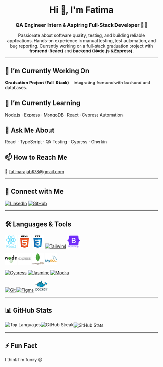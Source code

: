 <h1 align="center">Hi 👋, I'm Fatima</h1>
<h3 align="center">QA Engineer Intern & Aspiring Full-Stack Developer 👩‍💻</h3>
<p align="center">
Passionate about software quality, testing, and building reliable applications. Hands-on experience in manual testing, test automation, and bug reporting. Currently working on a full-stack graduation project with <b>frontend (React)</b> and <b>backend (Node.js & Express)</b>.
</p>

---

## 🔭 I’m Currently Working On
**Graduation Project (Full-Stack)** – integrating frontend with backend and databases.  

## 🌱 I’m Currently Learning
Node.js · Express · MongoDB · React · Cypress Automation  

## 💬 Ask Me About
React · TypeScript · QA Testing · Cypress · Gherkin  

## 📫 How to Reach Me
📧 fatimarajab678@gmail.com  

---

## 🤝 Connect with Me
<p align="left">
<a href="https://linkedin.com/in/fatima-rajab-497972275" target="_blank"><img align="center" src="https://raw.githubusercontent.com/rahuldkjain/github-profile-readme-generator/master/src/images/icons/Social/linked-in-alt.svg" alt="LinkedIn" height="30" width="40" /></a>
<a href="https://github.com/fatimarajab12" target="_blank"><img align="center" src="https://raw.githubusercontent.com/rahuldkjain/github-profile-readme-generator/master/src/images/icons/Social/github.svg" alt="GitHub" height="30" width="40" /></a>
</p>

---

## 🛠 Languages & Tools
<p align="left">
<!-- Frontend -->
<a href="https://reactjs.org/" target="_blank"><img src="https://raw.githubusercontent.com/devicons/devicon/master/icons/react/react-original-wordmark.svg" alt="React" width="40" height="40"/></a>
<a href="https://www.w3.org/html/" target="_blank"><img src="https://raw.githubusercontent.com/devicons/devicon/master/icons/html5/html5-original-wordmark.svg" alt="HTML5" width="40" height="40"/></a>
<a href="https://www.w3schools.com/css/" target="_blank"><img src="https://raw.githubusercontent.com/devicons/devicon/master/icons/css3/css3-original-wordmark.svg" alt="CSS3" width="40" height="40"/></a>
<a href="https://tailwindcss.com/" target="_blank"><img src="https://www.vectorlogo.zone/logos/tailwindcss/tailwindcss-icon.svg" alt="Tailwind" width="40" height="40"/></a>
<a href="https://getbootstrap.com" target="_blank"><img src="https://raw.githubusercontent.com/devicons/devicon/master/icons/bootstrap/bootstrap-plain-wordmark.svg" alt="Bootstrap" width="40" height="40"/></a>

<!-- Backend -->
<a href="https://nodejs.org" target="_blank"><img src="https://raw.githubusercontent.com/devicons/devicon/master/icons/nodejs/nodejs-original-wordmark.svg" alt="Node.js" width="40" height="40"/></a>
<a href="https://expressjs.com" target="_blank"><img src="https://raw.githubusercontent.com/devicons/devicon/master/icons/express/express-original-wordmark.svg" alt="Express" width="40" height="40"/></a>
<a href="https://www.mongodb.com/" target="_blank"><img src="https://raw.githubusercontent.com/devicons/devicon/master/icons/mongodb/mongodb-original-wordmark.svg" alt="MongoDB" width="40" height="40"/></a>
<a href="https://www.mysql.com/" target="_blank"><img src="https://raw.githubusercontent.com/devicons/devicon/master/icons/mysql/mysql-original-wordmark.svg" alt="MySQL" width="40" height="40"/></a>

<!-- QA / Testing -->
<a href="https://www.cypress.io" target="_blank"><img src="https://raw.githubusercontent.com/simple-icons/simple-icons/6e46ec1fc23b60c8fd0d2f2ff46db82e16dbd75f/icons/cypress.svg" alt="Cypress" width="40" height="40"/></a>
<a href="https://jasmine.github.io/" target="_blank"><img src="https://www.vectorlogo.zone/logos/jasmine/jasmine-icon.svg" alt="Jasmine" width="40" height="40"/></a>
<a href="https://mochajs.org" target="_blank"><img src="https://www.vectorlogo.zone/logos/mochajs/mochajs-icon.svg" alt="Mocha" width="40" height="40"/></a>

<!-- Tools -->
<a href="https://git-scm.com/" target="_blank"><img src="https://www.vectorlogo.zone/logos/git-scm/git-scm-icon.svg" alt="Git" width="40" height="40"/></a>
<a href="https://www.figma.com/" target="_blank"><img src="https://www.vectorlogo.zone/logos/figma/figma-icon.svg" alt="Figma" width="40" height="40"/></a>
<a href="https://www.docker.com/" target="_blank"><img src="https://raw.githubusercontent.com/devicons/devicon/master/icons/docker/docker-original-wordmark.svg" alt="Docker" width="40" height="40"/></a>
</p>

---

## 📊 GitHub Stats
<p>
<img align="left" src="https://github-readme-stats.vercel.app/api/top-langs?username=fatimarajab12&show_icons=true&locale=en&layout=compact" alt="Top Languages" />
<img align="center" src="https://github-readme-stats.vercel.app/api?username=fatimarajab12&show_icons=true&locale=en" alt="GitHub Stats" />
<img align="left" src="https://github-readme-streak-stats.herokuapp.com/?user=fatimarajab12&theme=tokyonight" alt="GitHub Streak" />
</p>

---

## ⚡ Fun Fact
I think I’m funny 😄

